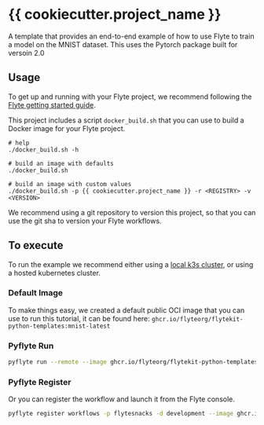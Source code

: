 # {{ cookiecutter.project_name }}

A template that provides an end-to-end example of how to use Flyte to train a model on the MNIST dataset.
This uses the Pytorch package built for versoin 2.0
## Usage

To get up and running with your Flyte project, we recommend following the
[Flyte getting started guide](https://docs.flyte.org/en/latest/getting_started.html).

This project includes a script `docker_build.sh` that you can use to build a
Docker image for your Flyte project.

```
# help
./docker_build.sh -h

# build an image with defaults
./docker_build.sh

# build an image with custom values
./docker_build.sh -p {{ cookiecutter.project_name }} -r <REGISTRY> -v <VERSION>
```

We recommend using a git repository to version this project, so that you can
use the git sha to version your Flyte workflows.

## To execute
To run the example we recommend either using a [local k3s cluster](https://docs.flyte.org/projects/flytectl/en/latest/gen/flytectl_demo_start.html), 
or using a hosted kubernetes cluster.

### Default Image
To make things easy, we created a default public OCI image that you can use to run this tutorial, it can be found here:
```ghcr.io/flyteorg/flytekit-python-templates:mnist-latest```

### Pyflyte Run
```bash
pyflyte run --remote --image ghcr.io/flyteorg/flytekit-python-templates:mnist-latest --n_epoch 100 --gpu_enabled
```


### Pyflyte Register
Or you can register the workflow and launch it from the Flyte console.
```bash
pyflyte register workflows -p flytesnacks -d development --image ghcr.io/flyteorg/flytekit-python-templates:mnist-latest
```